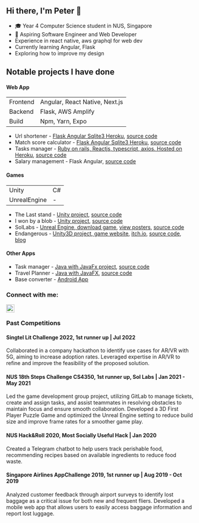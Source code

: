 ## Hi there, I'm Peter 👋

- ‍🎓 Year 4 Computer Science student in NUS, Singapore
- 📱 Aspiring Software Engineer and Web Developer
- Experience in react native, aws graphql for web dev
- Currently learning Angular, Flask
- Exploring how to improve my design

## Notable projects I have done
#### Web App
| | |
| --- | --- |
| Frontend | Angular, React Native, Next.js |
| Backend | Flask, AWS Amplify |
| Build | Npm, Yarn, Expo |



- Url shortener - [Flask Angular Sqlite3 Heroku](https://intelligent-monsieur-10324.herokuapp.com/ "Go to Heroku"), [source code](https://github.com/peter-yeh/Shortener "View on GitHub")
- Match score calculator - [Flask Angular Sqlite3 Heroku](https://joli-maison-71130.herokuapp.com/ "Go To Heroku"), [source code](https://github.com/peter-yeh/ChampionshipTracker "View on GitHub")
- Tasks manager - [Ruby on rails, Reactjs, typescript, axios. Hosted on Heroku](https://task-manager-petery.herokuapp.com/ "Heroku, view online"), [source code](https://github.com/peter-yeh/TaskManager-on-rails "View on GitHub")
- Salary management - Flask Angular, [source code](https://github.com/peter-yeh/salary-management "View on GitHub")


#### Games
| | |
| --- | --- |
| Unity | C# |
| UnrealEngine | - |
- The Last stand - [Unity project](https://connect.unity.com/mg/other/the-last-stand-1 "The Last Stand, the page may get stuck (cold fetch), refresh the page a again after a while to try out my game."), [source code](https://github.com/peter-yeh/The-Last-Stand "View on GitHub")
- I won by a blob - [Unity project](https://llhy.itch.io/iwonbyablob "I won by a blob!"), [source code](https://github.com/peter-yeh/gamecraft2020 "View on GitHub")
- SolLabs - [Unreal Engine, download game](https://drive.google.com/drive/folders/1x0lrQuS7OrbQWlvE_eU8L_V9kHQ75OE2), [view posters](https://uvents.nus.edu.sg/event/18th-steps/module/CS3247/project/6), [source code](https://gitlab.com/peter-yeh1/cs3247gamedevteam6)
- Endangerous - [Unity3D project, game website](https://uvents.nus.edu.sg/event/19th-steps/module/CS4350/project/3), [itch.io](https://indiepandas.itch.io/endangerous), [source code](https://gitlab.com/indie-pandas/endangerous), [blog](https://indiepandasgames.wixsite.com/website/blog)


#### Other Apps
- Task manager - [Java with JavaFx project](https://peter-yeh.github.io/ip/ "User guide"), [source code](https://github.com/peter-yeh/ip "View on GitHub")
- Travel Planner - [Java with JavaFX](https://ay2021s1-cs2103t-t09-3.github.io/tp/ "TrackPad"), [source code](https://github.com/peter-yeh/tp "View on GitHub")
- Base converter - [Android App](https://play.google.com/store/apps/details?id=com.peteryeh.allbaseconverter "View on Play store")


### Connect with me:
[<img align="left" alt="LinkedIn | LinkedIn" width="22px" src="https://cdn.jsdelivr.net/npm/simple-icons@v3/icons/linkedin.svg" />][linkedin]
<br/>

[stackoverflow]: https://stackoverflow.com/users/11105288/peter
[linkedin]: https://www.linkedin.com/in/YehYuChun


### Past Competitions

#### Singtel Lit Challenge 2022, 1st runner up | Jul 2022
Collaborated in a company hackathon to identify use cases for AR/VR with 5G, aiming to increase adoption rates.
Leveraged expertise in AR/VR to refine and improve the feasibility of the proposed solution.

#### NUS 18th Steps Challenge CS4350, 1st runner up, Sol Labs | Jan 2021 - May 2021
Led the game development group project, utilizing GitLab to manage tickets, create and assign tasks, and assist teammates in resolving obstacles to maintain focus and ensure smooth collaboration.
Developed a 3D First Player Puzzle Game and optimized the Unreal Engine setting to reduce build size and improve frame rates for a smoother game play.

#### NUS Hack&Roll 2020, Most Socially Useful Hack | Jan 2020
Created a Telegram chatbot to help users track perishable food, recommending recipes based on available ingredients to reduce food waste.

#### Singapore Airlines AppChallenge 2019, 1st runner up | Aug 2019 - Oct 2019
Analyzed customer feedback through airport surveys to identify lost baggage as a critical issue for both new and frequent fliers.
Developed a mobile web app that allows users to easily access baggage information and report lost luggage.



















